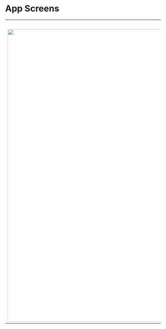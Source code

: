# App Screens

<table>   
   <tr>
     <th>Overview</th>
   </tr>
   <tr>
     <td>
         <img src="https://user-images.githubusercontent.com/18363332100520341-feda0d00-31a5-11eb-8dfd-8ad5b5de9e32.gif" width="1200" height="950">
     </td> 
   </tr> 
</table>

